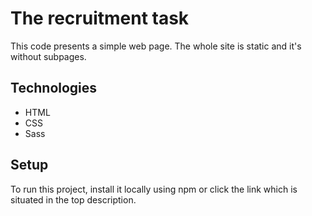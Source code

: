 # The recruitment task
This code presents a simple web page. The whole site is static and it's without subpages.

## Technologies
* HTML
* CSS
* Sass

## Setup
To run this project, install it locally using npm or click the link which is situated in the top description.

